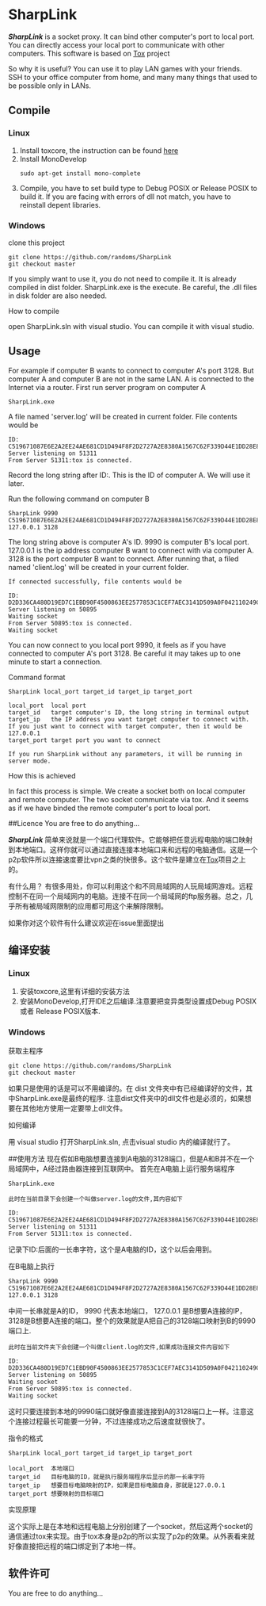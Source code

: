 SharpLink
==========

***SharpLink*** is a socket proxy. It can bind other computer's port to local port. You can directly access your local port to communicate with other computers. This software is based on [Tox](https://github.com/irungentoo/toxcore "toxcore") project

So why it is useful?
You can use it to play LAN games with your friends.
SSH to your office computer from home, and many many things that used to be possible only in LANs.

## Compile
### Linux
1. Install toxcore, the instruction can be found [here](https://github.com/irungentoo/toxcore/blob/master/INSTALL.md)
2. Install MonoDevelop
   ```
   sudo apt-get install mono-complete
   ```
3. Compile, you have to set build type to Debug POSIX or Release POSIX to build it. If you are facing with errors of dll not match, you have to reinstall depent libraries.

### Windows
clone this project

    git clone https://github.com/randoms/SharpLink
    git checkout master

If you simply want to use it, you do not need to compile it. It is already compiled in dist folder. SharpLink.exe is the execute. Be careful, the .dll files in disk folder are also needed.

How to compile

open SharpLink.sln with visual studio. You can compile it with visual studio.

## Usage
For example if computer B wants to connect to computer A's port 3128. But computer A and computer B are not in the same LAN.
A is connected to the Internet via a router.
First run server program on computer A

    SharpLink.exe

A file named 'server.log' will be created in current folder. File contents would be

    ID: C519671087E6E2A2EE24AE681CD1D494F8F2D2727A2E8380A1567C62F339D44E1DD28E8AF571
    Server listening on 51311
    From Server 51311:tox is connected.

Record the long string after ID:. This is the ID of computer A. We will use it later.

Run the following command on computer B

    SharpLink 9990 C519671087E6E2A2EE24AE681CD1D494F8F2D2727A2E8380A1567C62F339D44E1DD28E8AF571 127.0.0.1 3128

The long string above is computer A's ID. 9990 is computer B's local port. 127.0.0.1 is the ip address computer B want to connect with via computer A. 3128 is the port computer B want to connect.
After running that, a filed named 'client.log' will be created in your current folder.

    If connected successfully, file contents would be

    ID: D2D336CA480D19ED7C1EBD90F4500863EE2577853C1CEF7AEC3141D509A0F042110249C1CE47
    Server listening on 50895
    Waiting socket
    From Server 50895:tox is connected.
    Waiting socket

You can now connect to you local port 9990, it feels as if you have connected to computer A's port 3128. Be careful it may takes up to one minute to start a connection.

Command format

    SharpLink local_port target_id target_ip target_port

    local_port  local port
    target_id   target computer's ID, the long string in terminal output
    target_ip   the IP address you want target computer to connect with. If you just want to connect with target computer, then it would be 127.0.0.1
    target_port target port you want to connect

    If you run SharpLink without any parameters, it will be running in server mode.

How this is achieved

In fact this process is simple. We create a socket both on local computer and remote computer. The two socket communicate via tox. And it seems as if we have binded the remote computer's port to local port.

##Licence
  You are free to do anything...

***SharpLink*** 简单来说就是一个端口代理软件。它能够把任意远程电脑的端口映射到本地端口。这样你就可以通过直接连接本地端口来和远程的电脑通信。这是一个p2p软件所以连接速度要比vpn之类的快很多。这个软件是建立在[Tox](https://github.com/irungentoo/toxcore "toxcore")项目之上的。

有什么用？
有很多用处，你可以利用这个和不同局域网的人玩局域网游戏。远程控制不在同一个局域网内的电脑。连接不在同一个局域网的ftp服务器。总之，几乎所有被局域网限制的应用都可用这个来解除限制。

如果你对这个软件有什么建议欢迎在issue里面提出

## 编译安装

### Linux
1. 安装toxcore,这里有详细的安装方法
2. 安装MonoDevelop,打开IDE之后编译.注意要把变异类型设置成Debug POSIX 或者 Release POSIX版本.


### Windows

获取主程序

    git clone https://github.com/randoms/SharpLink
    git checkout master

如果只是使用的话是可以不用编译的。在 dist 文件夹中有已经编译好的文件，其中SharpLink.exe是最终的程序. 注意dist文件夹中的dll文件也是必须的，如果想要在其他地方使用一定要带上dll文件。

如何编译

用 visual studio 打开SharpLink.sln, 点击visual studio 内的编译就行了。


##使用方法
现在假如B电脑想要连接到A电脑的3128端口，但是A和B并不在一个局域网中，A经过路由器连接到互联网中。
首先在A电脑上运行服务端程序

    SharpLink.exe

    此时在当前目录下会创建一个叫做server.log的文件,其内容如下

    ID: C519671087E6E2A2EE24AE681CD1D494F8F2D2727A2E8380A1567C62F339D44E1DD28E8AF571
    Server listening on 51311
    From Server 51311:tox is connected.

记录下ID:后面的一长串字符，这个是A电脑的ID，这个以后会用到。

在B电脑上执行

    SharpLink 9990 C519671087E6E2A2EE24AE681CD1D494F8F2D2727A2E8380A1567C62F339D44E1DD28E8AF571 127.0.0.1 3128

中间一长串就是A的ID， 9990 代表本地端口， 127.0.0.1 是B想要A连接的IP，3128是B想要A连接的端口。整个的效果就是A把自己的3128端口映射到B的9990端口上.

    此时在当前文件夹下会创建一个叫做client.log的文件,如果成功连接文件内容如下
    
    ID: D2D336CA480D19ED7C1EBD90F4500863EE2577853C1CEF7AEC3141D509A0F042110249C1CE47
    Server listening on 50895
    Waiting socket
    From Server 50895:tox is connected.
    Waiting socket

这时只要连接到本地的9990端口就好像直接连接到A的3128端口上一样。注意这个连接过程最长可能要一分钟，不过连接成功之后速度就很快了。

指令的格式

    SharpLink local_port target_id target_ip target_port

    local_port  本地端口
    target_id   目标电脑的ID，就是执行服务端程序后显示的那一长串字符
    target_ip   想要目标电脑映射的IP，如果是目标电脑自身，那就是127.0.0.1
    target_port 想要映射的目标端口

实现原理

这个实际上是在本地和远程电脑上分别创建了一个socket，然后这两个socket的通信通过tox来实现。由于tox本身是p2p的所以实现了p2p的效果。从外表看来就好像直接把远程的端口绑定到了本地一样。

## 软件许可
  You are free to do anything...
